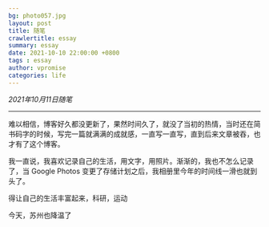 ```yaml
---
bg: photo057.jpg
layout: post
title: 随笔
crawlertitle: essay
summary: essay
date: 2021-10-10 22:00:00 +0800
tags : essay
author: vpromise
categories: life
---
```


*2021年10月11日随笔*

---

难以相信，博客好久都没更新了，果然时间久了，就没了当初的热情，当时还在简书码字的时候，写完一篇就满满的成就感，一直写一直写，直到后来文章被吞，也才有了这个博客。

我一直说，我喜欢记录自己的生活，用文字，用照片。渐渐的，我也不怎么记录了，当 Google Photos 变更了存储计划之后，我相册里今年的时间线一滑也就到头了。 

得让自己的生活丰富起来，科研，运动

今天，苏州也降温了